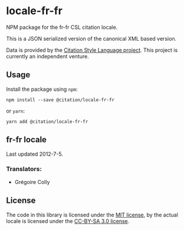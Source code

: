 # locale-fr-fr
NPM package for the fr-fr CSL citation locale.

This is a JSON serialized version of the canonical XML based version.

Data is provided by the [Citation Style Language project](https://citationstyles.org).
This project is currently an independent venture.

## Usage
Install the package using `npm`:

```shell
npm install --save @citation/locale-fr-fr
```

or `yarn`:

```shell
yarn add @citation/locale-fr-fr
```

## fr-fr locale
Last updated 2012-7-5.

### Translators: 
- Grégoire Colly

## License
The code in this library is licensed under the [MIT license][mit], by the actual locale is licensed under the [CC-BY-SA 3.0 license][cc-by-sa-3.0].

[mit]: https://opensource.org/licenses/MIT
[cc-by-sa-3.0]: https://creativecommons.org/licenses/by-sa/3.0/

